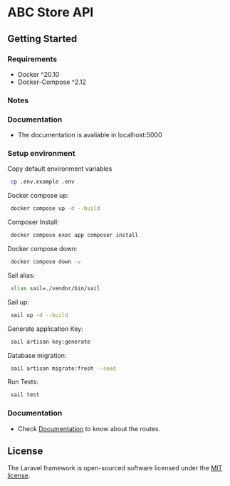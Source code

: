 # ABC Store API

## Getting Started 

### Requirements

- Docker ^20.10
- Docker-Compose ^2.12

### Notes

### Documentation

- The documentation is avaliable in localhost:5000

### Setup environment

Copy default environment variables

```sh
 cp .env.example .env
```
Docker compose up:

```sh
 docker compose up -d --build
```
Composer Install:

```sh
 docker compose exec app composer install
```
Docker compose down:

```sh
 docker compose down -v
```

Sail alias:

```sh
 alias sail=./vendor/bin/sail
```

Sail up:

```sh
 sail up -d --build
```

Generate application Key:

```sh
 sail artisan key:generate
```

Database migration:

```sh
 sail artisan migrate:fresh --seed
```

Run Tests:

```sh
 sail test
```
### Documentation

- Check [Documentation](http://localhost:5000/) to know about the routes. 



## License

The Laravel framework is open-sourced software licensed under the [MIT license](https://opensource.org/licenses/MIT).
